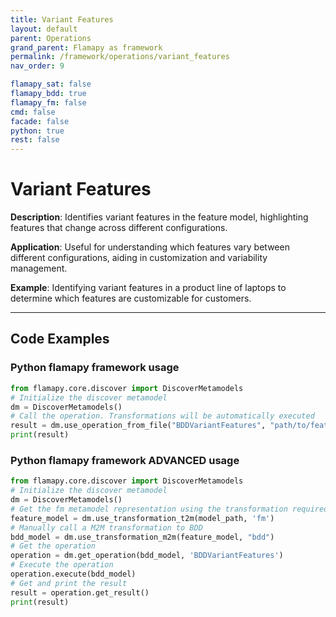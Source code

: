 ```yaml
---
title: Variant Features
layout: default
parent: Operations
grand_parent: Flamapy as framework
permalink: /framework/operations/variant_features
nav_order: 9

flamapy_sat: false
flamapy_bdd: true
flamapy_fm: false
cmd: false
facade: false
python: true
rest: false
---
```


# Variant Features
**Description**: 
Identifies variant features in the feature model, highlighting features that change across different configurations.

**Application**: 
Useful for understanding which features vary between different configurations, aiding in customization and variability management.

**Example**: 
Identifying variant features in a product line of laptops to determine which features are customizable for customers.

---
## Code Examples

### Python flamapy framework usage
```python
from flamapy.core.discover import DiscoverMetamodels
# Initialize the discover metamodel
dm = DiscoverMetamodels()
# Call the operation. Transformations will be automatically executed
result = dm.use_operation_from_file("BDDVariantFeatures", "path/to/feature/model")
print(result)
```
### Python flamapy framework **ADVANCED** usage
```python
from flamapy.core.discover import DiscoverMetamodels
# Initialize the discover metamodel
dm = DiscoverMetamodels()
# Get the fm metamodel representation using the transformation required to get to the fm metamodel
feature_model = dm.use_transformation_t2m(model_path, 'fm')
# Manually call a M2M transformation to BDD
bdd_model = dm.use_transformation_m2m(feature_model, "bdd")
# Get the operation
operation = dm.get_operation(bdd_model, 'BDDVariantFeatures')
# Execute the operation
operation.execute(bdd_model)
# Get and print the result
result = operation.get_result()
print(result)
```
